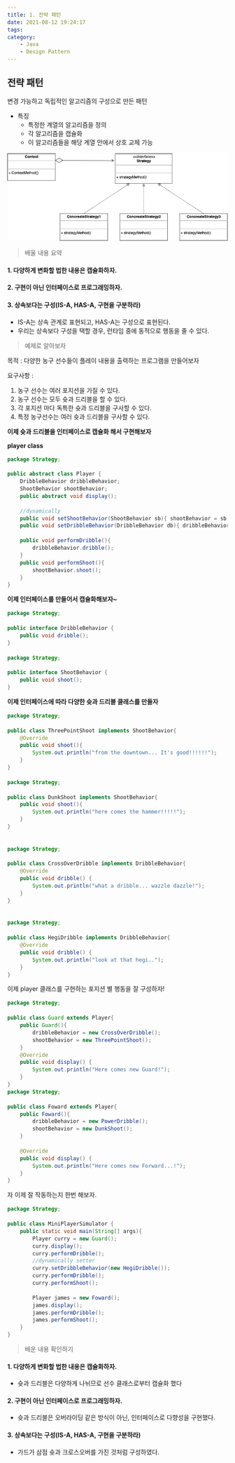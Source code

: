 ```yaml
---
title: 1. 전략 패턴
date: 2021-08-12 19:24:17
tags:
category:
    - Java
    - Design Pattern
---
```

## 전략 패턴
변경 가능하고 독립적인 알고리즘의 구성으로 만든 패턴

- 특징
  - 특정한 계열의 알고리즘을 정의
  - 각 알고리즘을 캡슐화
  - 이 알고리즘들을 해당 계열 안에서 상호 교체 가능

![기본적인 틀](/img/dp/dp1-1.png)

> 배울 내용 요약

#### 1. 다양하게 변화할 법한 내용은 캡슐화하자.


#### 2. 구현이 아닌 인터페이스로 프로그래밍하자.


#### 3. 상속보다는 구성(IS-A, HAS-A, 구현을 구분하라)
- IS-A는 상속 관계로 표현되고, HAS-A는 구성으로 표현된다.
- 우리는 상속보다 구성을 택할 경우, 런타임 중에 동적으로 행동을 줄 수 있다.


> 예제로 알아보자

목적 : 다양한 농구 선수들이 플레이 내용을 출력하는 프로그램을 만들어보자

요구사항 :

1. 농구 선수는 여러 포지션을 가질 수 있다.
2. 농구 선수는 모두 슛과 드리블을 할 수 있다.
3. 각 포지션 마다 독특한 슛과 드리블을 구사할 수 있다.
4. 특정 농구선수는 여러 슛과 드리블을 구사할 수 있다.

**이제 슛과 드리블을 인터페이스로 캡슐화 해서 구현해보자**

**player class**

```java
package Strategy;

public abstract class Player {
    DribbleBehavior dribbleBehavior;
    ShootBehavior shootBehavior;
    public abstract void display();
    
    //dynamically
    public void setShootBehavior(ShootBehavior sb){ shootBehavior = sb; }
    public void setDribbleBehavior(DribbleBehavior db){ dribbleBehavior = db; }
    
    public void performDribble(){
        dribbleBehavior.dribble();
    }
    public void performShoot(){
        shootBehavior.shoot();
    }
}
```

**이제 인터페이스를 만들어서 캡슐화해보자~**

```java
package Strategy;

public interface DribbleBehavior {
    public void dribble();
}

package Strategy;

public interface ShootBehavior {
    public void shoot();
}
```

**이제 인터페이스에 따라 다양한 슛과 드리블 클래스를 만들자**

```java
package Strategy;

public class ThreePointShoot implements ShootBehavior{
    @Override
    public void shoot(){
        System.out.println("from the downtown... It's good!!!!!!");
    }
}

package Strategy;

public class DunkShoot implements ShootBehavior{
    public void shoot(){
        System.out.println("here comes the hammer!!!!!");
    }
}


package Strategy;

public class CrossOverDribble implements DribbleBehavior{
    @Override
    public void dribble() {
        System.out.println("what a dribble... wazzle dazzle!");
    }
}


package Strategy;

public class HegiDribble implements DribbleBehavior{
    @Override
    public void dribble() {
        System.out.println("look at that hegi..");
    }
}

```

이제 player 클래스를 구현하는 포지션 별 행동을 잘 구성하자!
```java
package Strategy;

public class Guard extends Player{
    public Guard(){
        dribbleBehavior = new CrossOverDribble();
        shootBehavior = new ThreePointShoot();
    }
    @Override
    public void display() {
        System.out.println("Here comes new Guard!");
    }
}
package Strategy;

public class Foward extends Player{
    public Foward(){
        dribbleBehavior = new PowerDribble();
        shootBehavior = new DunkShoot();
    }

    @Override
    public void display() {
        System.out.println("Here comes new Forward...!");
    }
}
```

자 이제 잘 작동하는지 한번 해보자.
```java
package Strategy;

public class MiniPlayerSimulator {
    public static void main(String[] args){
        Player curry = new Guard();
        curry.display();
        curry.performDribble();
        //dynamically setter
        curry.setDribbleBehavior(new HegiDribble());
        curry.performDribble();
        curry.performShoot();

        Player james = new Foward();
        james.display();
        james.performDribble();
        james.performShoot();
    }
}
```

> 배운 내용 확인하기

#### 1. 다양하게 변화할 법한 내용은 캡슐화하자.
- 슛과 드리블은 다양하게 나뉘므로 선수 클래스로부터 캡슐화 했다

#### 2. 구현이 아닌 인터페이스로 프로그래밍하자.
- 슛과 드리블은 오버라이딩 같은 방식이 아닌, 인터페이스로 다향성을 구현했다.

#### 3. 상속보다는 구성(IS-A, HAS-A, 구현을 구분하라)
- 가드가 삼점 슛과 크로스오버를 가진 것처럼 구성하였다.